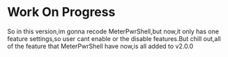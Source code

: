 # Work On Progress
So in this version,im gonna recode MeterPwrShell,but now,it only has one feature settings,so user cant enable or the disable features.But chill out,all of the feature that MeterPwrShell have now,is all added to v2.0.0
